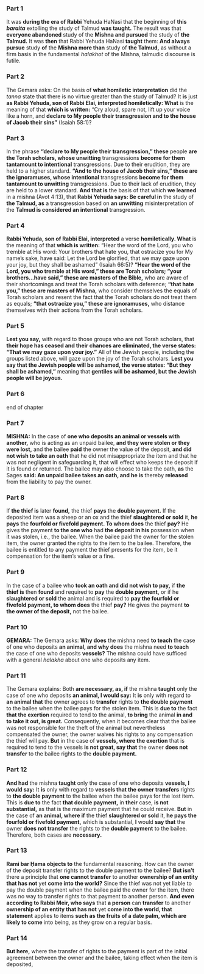 ### Part 1
It was <b>during the era of Rabbi</b> Yehuda HaNasi that the beginning of <b>this <i>baraita</i></b> extolling the study of Talmud <b>was taught.</b> The result was that <b>everyone abandoned</b> study of the <b>Mishna and pursued</b> the study of <b>the Talmud.</b> It was <b>then</b> that Rabbi Yehuda HaNasi <b>taught</b> them: <b>And always pursue</b> study <b>of</b> the <b>Mishna more than</b> study of <b>the Talmud,</b> as without a firm basis in the fundamental <i>halakhot</i> of the Mishna, talmudic discourse is futile.

### Part 2
The Gemara asks: On the basis of <b>what homiletic interpretation</b> did the <i>tanna</i> state that there is no virtue greater than the study of Talmud? It <b>is</b> just <b>as Rabbi Yehuda, son of Rabbi Elai, interpreted homiletically: What</b> is the meaning of that <b>which is written:</b> “Cry aloud, spare not, lift up your voice like a horn, and <b>declare to My people their transgression and to the house of Jacob their sins”</b> (Isaiah 58:1)?

### Part 3
In the phrase <b>“declare to My people their transgression,” these</b> people <b>are the Torah scholars, whose unwitting</b> transgressions <b>become for them tantamount to intentional</b> transgressions. Due to their erudition, they are held to a higher standard. <b>“And to the house of Jacob their sins,” these are the ignoramuses, whose intentional</b> transgressions <b>become for them tantamount to unwitting</b> transgressions. Due to their lack of erudition, they are held to a lower standard. <b>And that is</b> the basis of that which <b>we learned</b> in a mishna (Avot 4:13), that <b>Rabbi Yehuda says: Be careful in</b> the study of <b>the Talmud, as</b> a transgression based on <b>an unwitting</b> misinterpretation of the <b>Talmud is considered an intentional</b> transgression.

### Part 4
<b>Rabbi Yehuda, son of Rabbi Elai, interpreted</b> a verse <b>homiletically. What</b> is the meaning of that <b>which is written:</b> “Hear the word of the Lord, you who tremble at His word: Your brothers that hate you, that ostracize you for My name’s sake, have said: Let the Lord be glorified, that we may gaze upon your joy, but they shall be ashamed” (Isaiah 66:5)? <b>“Hear the word of the Lord, you who tremble at His word,” these are Torah scholars; “your brothers…have said,” these are masters of the Bible,</b> who are aware of their shortcomings and treat the Torah scholars with deference; <b>“that hate you,” these are masters of Mishna,</b> who consider themselves the equals of Torah scholars and resent the fact that the Torah scholars do not treat them as equals; <b>“that ostracize you,” these are ignoramuses,</b> who distance themselves with their actions from the Torah scholars.

### Part 5
<b>Lest you say,</b> with regard to those groups who are not Torah scholars, that <b>their hope has ceased and their chances are eliminated, the verse states: “That we may gaze upon your joy.”</b> All of the Jewish people, including the groups listed above, will gaze upon the joy of the Torah scholars. <b>Lest you say that the Jewish people will be ashamed, the verse states: “But they shall be ashamed,”</b> meaning that <b>gentiles will be ashamed, but the Jewish people will be joyous.</b>

### Part 6
end of chapter

### Part 7
<strong>MISHNA:</strong> In the case of <b>one who deposits an animal or vessels with another,</b> who is acting as an unpaid bailee, <b>and they were stolen or they were lost,</b> and the bailee <b>paid</b> the owner the value of the deposit, <b>and did not wish to take an oath</b> that he did not misappropriate the item and that he was not negligent in safeguarding it, that will effect who keeps the deposit if it is found or returned. The bailee may also choose to take the oath, <b>as</b> the Sages <b>said: An unpaid bailee takes an oath, and he is</b> thereby <b>released</b> from the liability to pay the owner.

### Part 8
If <b>the thief is</b> later <b>found,</b> the thief <b>pays</b> the <b>double payment.</b> If the deposited item was a sheep or an ox and the thief <b>slaughtered or sold</b> it, <b>he pays</b> the <b>fourfold or fivefold payment. To whom does</b> the thief <b>pay?</b> He gives the payment <b>to the one who</b> had <b>the deposit in his</b> possession when it was stolen, i.e., the bailee. When the bailee paid the owner for the stolen item, the owner granted the rights to the item to the bailee. Therefore, the bailee is entitled to any payment the thief presents for the item, be it compensation for the item’s value or a fine.

### Part 9
In the case of a bailee who <b>took an oath and did not wish to pay,</b> if <b>the thief is</b> then <b>found</b> and required to <b>pay</b> the <b>double payment,</b> or if he <b>slaughtered or sold</b> the animal and is required to <b>pay the fourfold or fivefold payment, to whom does</b> the thief <b>pay?</b> He gives the payment <b>to the owner of the deposit,</b> not the bailee.

### Part 10
<strong>GEMARA:</strong> The Gemara asks: <b>Why does</b> the mishna need <b>to teach</b> the case of one who deposits <b>an animal, and why does</b> the mishna need <b>to teach</b> the case of one who deposits <b>vessels?</b> The mishna could have sufficed with a general <i>halakha</i> about one who deposits any item.

### Part 11
The Gemara explains: Both <b>are necessary, as, if</b> the mishna <b>taught</b> only the case of one who deposits <b>an animal, I would say:</b> It <b>is</b> only with regard to <b>an animal that</b> the owner agrees to <b>transfer</b> rights to <b>the double payment</b> to the bailee when the bailee pays for the stolen item. This is <b>due to</b> the fact <b>that the exertion</b> required to tend to the animal, <b>to bring</b> the animal <b>in and to take it out, is great.</b> Consequently, when it becomes clear that the bailee was not responsible for the theft of the animal but nevertheless compensated the owner, the owner waives his rights to any compensation the thief will pay. <b>But</b> in the case of <b>vessels, where the exertion</b> that is required to tend to the vessels <b>is not great, say that</b> the owner <b>does not transfer</b> to the bailee rights to the <b>double payment.</b>

### Part 12
<b>And had</b> the mishna <b>taught</b> only the case of one who deposits <b>vessels, I would say:</b> It <b>is</b> only with regard to <b>vessels that the owner transfers</b> rights to <b>the double payment</b> to the bailee when the bailee pays for the lost item. This is <b>due to</b> the fact <b>that double payment,</b> in <b>their</b> case, <b>is not substantial,</b> as that is the maximum payment that he could receive. <b>But</b> in the case of <b>an animal, where if</b> the thief <b>slaughtered or sold</b> it, <b>he pays the fourfold or fivefold payment,</b> which is substantial, <b>I</b> would <b>say that</b> the owner <b>does not transfer</b> the rights to the <b>double payment</b> to the bailee. Therefore, both cases are <b>necessary.</b>

### Part 13
<b>Rami bar Ḥama objects to</b> the fundamental reasoning. How can the owner of the deposit transfer rights to the double payment to the bailee? <b>But isn’t</b> there a principle that <b>one cannot transfer</b> to another <b>ownership of an entity that has not</b> yet <b>come into the world?</b> Since the thief was not yet liable to pay the double payment when the bailee paid the owner for the item, there was no way to transfer rights to that payment to another person. <b>And even according to Rabbi Meir, who says</b> that <b>a person</b> can <b>transfer</b> to another <b>ownership of an entity that has not</b> yet <b>come into the world, that statement</b> applies to items <b>such as the fruits of a date palm, which are likely to come</b> into being, as they grow on a regular basis.

### Part 14
<b>But here,</b> where the transfer of rights to the payment is part of the initial agreement between the owner and the bailee, taking effect when the item is deposited,